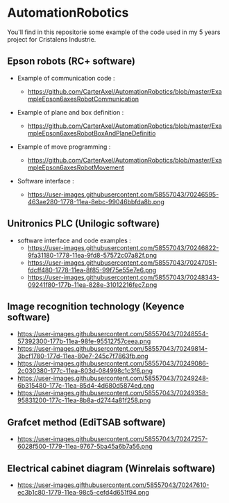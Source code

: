 # AutomationRobotics

You'll find in this repositorie some example of the code used in my 5 years project for Cristalens Industrie.


Epson robots (RC+ software)
---------------------------
* Example of communication code :
  - https://github.com/CarterAxel/AutomationRobotics/blob/master/ExampleEpson6axesRobotCommunication
* Example of plane and box definition :
  - https://github.com/CarterAxel/AutomationRobotics/blob/master/ExampleEpson6axesRobotBoxAndPlaneDefinitio
* Example of move programming :
  - https://github.com/CarterAxel/AutomationRobotics/blob/master/ExampleEpson6axesRobotMovement

* Software interface :
  - https://user-images.githubusercontent.com/58557043/70246595-463ae280-1778-11ea-8ebc-99046bbfda8b.png


Unitronics PLC (Unilogic software)
----------------------------------
* software interface and code examples :
  - https://user-images.githubusercontent.com/58557043/70246822-9fa31180-1778-11ea-9fd8-57572c07a82f.png
  - https://user-images.githubusercontent.com/58557043/70247051-fdcff480-1778-11ea-8f85-99f75e55e7e6.png
  - https://user-images.githubusercontent.com/58557043/70248343-09241f80-177b-11ea-828e-31012216fec7.png


Image recognition technology (Keyence software)
-----------------------------------------------
  - https://user-images.githubusercontent.com/58557043/70248554-57392300-177b-11ea-98fe-95512757ceea.png
  - https://user-images.githubusercontent.com/58557043/70249814-3bcf1780-177d-11ea-80e7-245c7f7863fb.png
  - https://user-images.githubusercontent.com/58557043/70249086-2c030380-177c-11ea-803d-084998c1c3f6.png
  - https://user-images.githubusercontent.com/58557043/70249248-6b315480-177c-11ea-85d4-4d680d5874ed.png
  - https://user-images.githubusercontent.com/58557043/70249358-95831200-177c-11ea-8b8a-d2744a81f258.png
  

Grafcet method (EdiTSAB software)
---------------------------------
  - https://user-images.githubusercontent.com/58557043/70247257-6028f500-1779-11ea-9767-5ba45a6b7a56.png
  

Electrical cabinet diagram (Winrelais software)
-----------------------------------------------
  - https://user-images.gifthubusercontent.com/58557043/70247610-ec3b1c80-1779-11ea-98c5-cefd4d651f94.png
